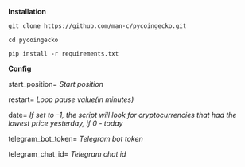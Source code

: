 **Installation**

`git clone https://github.com/man-c/pycoingecko.git`

`cd pycoingecko`

`pip install -r requirements.txt`

**Config**

start_position= *Start position*

restart= *Loop pause value(in minutes)*

date= *If set to -1, the script will look for cryptocurrencies that had the lowest price yesterday, if 0 - today*

telegram_bot_token= *Telegram bot token*

telegram_chat_id= *Telegram chat id*